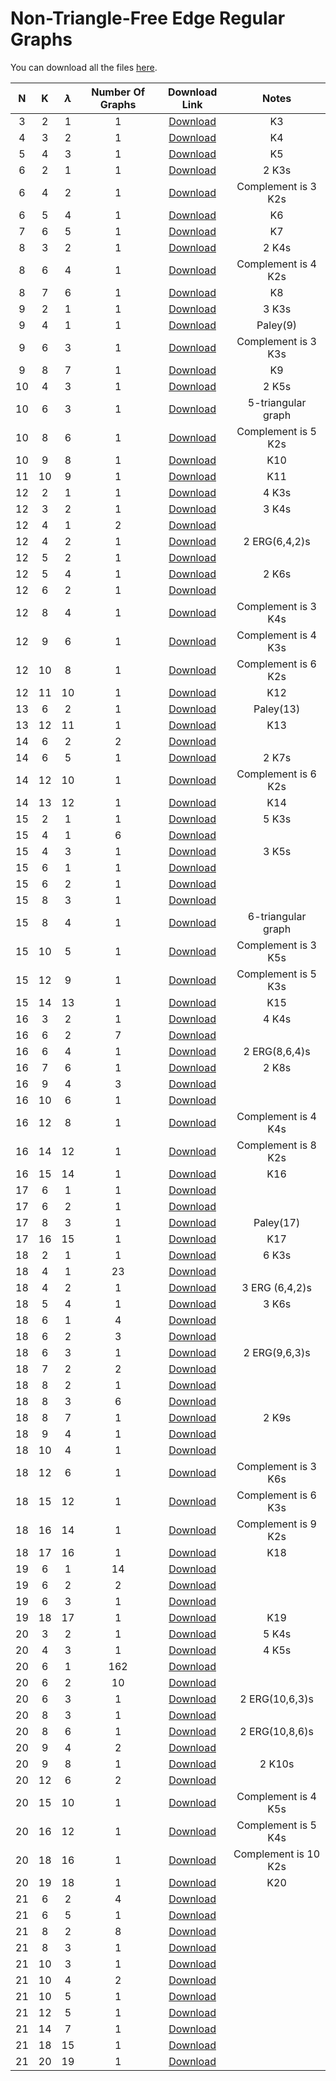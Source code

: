 <head>
<link rel="stylesheet" href="https://cdn.jsdelivr.net/npm/katex@0.10.2/dist/katex.min.css" integrity="sha384-yFRtMMDnQtDRO8rLpMIKrtPCD5jdktao2TV19YiZYWMDkUR5GQZR/NOVTdquEx1j" crossorigin="anonymous">
<script defer src="https://cdn.jsdelivr.net/npm/katex@0.10.2/dist/katex.min.js" integrity="sha384-9Nhn55MVVN0/4OFx7EE5kpFBPsEMZxKTCnA+4fqDmg12eCTqGi6+BB2LjY8brQxJ" crossorigin="anonymous"></script>
<script defer src="https://cdn.jsdelivr.net/npm/katex@0.10.2/dist/contrib/auto-render.min.js" integrity="sha384-kWPLUVMOks5AQFrykwIup5lo0m3iMkkHrD0uJ4H5cjeGihAutqP0yW0J6dpFiVkI" crossorigin="anonymous" onload="renderMathInElement(document.body);"></script>
</head>

# Non-Triangle-Free Edge Regular Graphs

You can download all the files [here](https://github.com/itangdav/DatabaseOfERGs/tree/main/FinalGraphs).

| N | K | $$\lambda$$ | Number Of Graphs | Download Link | Notes |
|:----:|:----:|:----:|:----:|:----:|:----:|
|3|2|1|1| <a href="FinalGraphs/EdgeReg(3,2,1)NoIsoGraphs.txt" download> Download </a>|K3|
|4|3|2|1| <a href="FinalGraphs/EdgeReg(4,3,2)NoIsoGraphs.txt" download> Download </a>|K4|
|5|4|3|1| <a href="FinalGraphs/EdgeReg(5,4,3)NoIsoGraphs.txt" download> Download </a>|K5|
|6|2|1|1| <a href="FinalGraphs/EdgeReg(6,2,1)NoIsoGraphs.txt" download> Download </a>|2 K3s|
|6|4|2|1| <a href="FinalGraphs/EdgeReg(6,4,2)NoIsoGraphs.txt" download> Download </a>|Complement is 3 K2s|
|6|5|4|1| <a href="FinalGraphs/EdgeReg(6,5,4)NoIsoGraphs.txt" download> Download </a>|K6|
|7|6|5|1| <a href="FinalGraphs/EdgeReg(7,6,5)NoIsoGraphs.txt" download> Download </a>|K7|
|8|3|2|1| <a href="FinalGraphs/EdgeReg(8,3,2)NoIsoGraphs.txt" download> Download </a>|2 K4s|
|8|6|4|1| <a href="FinalGraphs/EdgeReg(8,6,4)NoIsoGraphs.txt" download> Download </a>|Complement is 4 K2s|
|8|7|6|1| <a href="FinalGraphs/EdgeReg(8,7,6)NoIsoGraphs.txt" download> Download </a>|K8|
|9|2|1|1| <a href="FinalGraphs/EdgeReg(9,2,1)NoIsoGraphs.txt" download> Download </a>|3 K3s|
|9|4|1|1| <a href="FinalGraphs/EdgeReg(9,4,1)NoIsoGraphs.txt" download> Download </a>|Paley(9)|
|9|6|3|1| <a href="FinalGraphs/EdgeReg(9,6,3)NoIsoGraphs.txt" download> Download </a>|Complement is 3 K3s|
|9|8|7|1| <a href="FinalGraphs/EdgeReg(9,8,7)NoIsoGraphs.txt" download> Download </a>|K9|
|10|4|3|1| <a href="FinalGraphs/EdgeReg(10,4,3)NoIsoGraphs.txt" download> Download </a>|2 K5s|
|10|6|3|1| <a href="FinalGraphs/EdgeReg(10,6,3)NoIsoGraphs.txt" download> Download </a>|5-triangular graph|
|10|8|6|1| <a href="FinalGraphs/EdgeReg(10,8,6)NoIsoGraphs.txt" download> Download </a>|Complement is 5 K2s|
|10|9|8|1| <a href="FinalGraphs/EdgeReg(10,9,8)NoIsoGraphs.txt" download> Download </a>|K10|
|11|10|9|1| <a href="FinalGraphs/EdgeReg(11,10,9)NoIsoGraphs.txt" download> Download </a>|K11|
|12|2|1|1| <a href="FinalGraphs/EdgeReg(12,2,1)NoIsoGraphs.txt" download> Download </a>|4 K3s|
|12|3|2|1| <a href="FinalGraphs/EdgeReg(12,3,2)NoIsoGraphs.txt" download> Download </a>|3 K4s|
|12|4|1|2| <a href="FinalGraphs/EdgeReg(12,4,1)NoIsoGraphs.txt" download> Download </a>||
|12|4|2|1| <a href="FinalGraphs/EdgeReg(12,4,2)NoIsoGraphs.txt" download> Download </a>|2 ERG(6,4,2)s|
|12|5|2|1| <a href="FinalGraphs/EdgeReg(12,5,2)NoIsoGraphs.txt" download> Download </a>||
|12|5|4|1| <a href="FinalGraphs/EdgeReg(12,5,4)NoIsoGraphs.txt" download> Download </a>|2 K6s|
|12|6|2|1| <a href="FinalGraphs/EdgeReg(12,6,2)NoIsoGraphs.txt" download> Download </a>||
|12|8|4|1| <a href="FinalGraphs/EdgeReg(12,8,4)NoIsoGraphs.txt" download> Download </a>|Complement is 3 K4s|
|12|9|6|1| <a href="FinalGraphs/EdgeReg(12,9,6)NoIsoGraphs.txt" download> Download </a>|Complement is 4 K3s|
|12|10|8|1| <a href="FinalGraphs/EdgeReg(12,10,8)NoIsoGraphs.txt" download> Download </a>|Complement is 6 K2s|
|12|11|10|1| <a href="FinalGraphs/EdgeReg(12,11,10)NoIsoGraphs.txt" download> Download </a>|K12|
|13|6|2|1| <a href="FinalGraphs/EdgeReg(13,6,2)NoIsoGraphs.txt" download> Download </a>|Paley(13)|
|13|12|11|1| <a href="FinalGraphs/EdgeReg(13,12,11)NoIsoGraphs.txt" download> Download </a>|K13|
|14|6|2|2| <a href="FinalGraphs/EdgeReg(14,6,2)NoIsoGraphs.txt" download> Download </a>||
|14|6|5|1| <a href="FinalGraphs/EdgeReg(14,6,5)NoIsoGraphs.txt" download> Download </a>|2 K7s|
|14|12|10|1| <a href="FinalGraphs/EdgeReg(14,12,10)NoIsoGraphs.txt" download> Download </a>|Complement is 6 K2s|
|14|13|12|1| <a href="FinalGraphs/EdgeReg(14,13,12)NoIsoGraphs.txt" download> Download </a>|K14|
|15|2|1|1| <a href="FinalGraphs/EdgeReg(15,2,1)NoIsoGraphs.txt" download> Download </a>|5 K3s|
|15|4|1|6| <a href="FinalGraphs/EdgeReg(15,4,1)NoIsoGraphs.txt" download> Download </a>||
|15|4|3|1| <a href="FinalGraphs/EdgeReg(15,4,3)NoIsoGraphs.txt" download> Download </a>|3 K5s
|15|6|1|1| <a href="FinalGraphs/EdgeReg(15,6,1)NoIsoGraphs.txt" download> Download </a>||
|15|6|2|1| <a href="FinalGraphs/EdgeReg(15,6,2)NoIsoGraphs.txt" download> Download </a>||
|15|8|3|1| <a href="FinalGraphs/EdgeReg(15,8,3)NoIsoGraphs.txt" download> Download </a>||
|15|8|4|1| <a href="FinalGraphs/EdgeReg(15,8,4)NoIsoGraphs.txt" download> Download </a>|6-triangular graph|
|15|10|5|1| <a href="FinalGraphs/EdgeReg(15,10,5)NoIsoGraphs.txt" download> Download </a>|Complement is 3 K5s|
|15|12|9|1| <a href="FinalGraphs/EdgeReg(15,12,9)NoIsoGraphs.txt" download> Download </a>|Complement is 5 K3s|
|15|14|13|1| <a href="FinalGraphs/EdgeReg(15,14,13)NoIsoGraphs.txt" download> Download </a>|K15|
|16|3|2|1| <a href="FinalGraphs/EdgeReg(16,3,2)NoIsoGraphs.txt" download> Download </a>|4 K4s|
|16|6|2|7| <a href="FinalGraphs/EdgeReg(16,6,2)NoIsoGraphs.txt" download> Download </a>||
|16|6|4|1| <a href="FinalGraphs/EdgeReg(16,6,4)NoIsoGraphs.txt" download> Download </a>|2 ERG(8,6,4)s|
|16|7|6|1| <a href="FinalGraphs/EdgeReg(16,7,6)NoIsoGraphs.txt" download> Download </a>|2 K8s|
|16|9|4|3| <a href="FinalGraphs/EdgeReg(16,9,4)NoIsoGraphs.txt" download> Download </a>||
|16|10|6|1| <a href="FinalGraphs/EdgeReg(16,10,6)NoIsoGraphs.txt" download> Download </a>||
|16|12|8|1| <a href="FinalGraphs/EdgeReg(16,12,8)NoIsoGraphs.txt" download> Download </a>|Complement is 4 K4s|
|16|14|12|1| <a href="FinalGraphs/EdgeReg(16,14,12)NoIsoGraphs.txt" download> Download </a>|Complement is 8 K2s|
|16|15|14|1| <a href="FinalGraphs/EdgeReg(16,15,14)NoIsoGraphs.txt" download> Download </a>|K16|
|17|6|1|1| <a href="FinalGraphs/EdgeReg(17,6,1)NoIsoGraphs.txt" download> Download </a>||
|17|6|2|1| <a href="FinalGraphs/EdgeReg(17,6,2)NoIsoGraphs.txt" download> Download </a>||
|17|8|3|1| <a href="FinalGraphs/EdgeReg(17,8,3)NoIsoGraphs.txt" download> Download </a>|Paley(17)|
|17|16|15|1| <a href="FinalGraphs/EdgeReg(17,16,15)NoIsoGraphs.txt" download> Download </a>|K17|
|18|2|1|1| <a href="FinalGraphs/EdgeReg(18,2,1)NoIsoGraphs.txt" download> Download </a>|6 K3s|
|18|4|1|23| <a href="FinalGraphs/EdgeReg(18,4,1)NoIsoGraphs.txt" download> Download </a>||
|18|4|2|1| <a href="FinalGraphs/EdgeReg(18,4,2)NoIsoGraphs.txt" download> Download </a>|3 ERG (6,4,2)s|
|18|5|4|1| <a href="FinalGraphs/EdgeReg(18,5,4)NoIsoGraphs.txt" download> Download </a>|3 K6s|
|18|6|1|4| <a href="FinalGraphs/EdgeReg(18,6,1)NoIsoGraphs.txt" download> Download </a>||
|18|6|2|3| <a href="FinalGraphs/EdgeReg(18,6,2)NoIsoGraphs.txt" download> Download </a>||
|18|6|3|1| <a href="FinalGraphs/EdgeReg(18,6,3)NoIsoGraphs.txt" download> Download </a>|2 ERG(9,6,3)s|
|18|7|2|2| <a href="FinalGraphs/EdgeReg(18,7,2)NoIsoGraphs.txt" download> Download </a>||
|18|8|2|1| <a href="FinalGraphs/EdgeReg(18,8,2)NoIsoGraphs.txt" download> Download </a>||
|18|8|3|6| <a href="FinalGraphs/EdgeReg(18,8,3)NoIsoGraphs.txt" download> Download </a>||
|18|8|7|1| <a href="FinalGraphs/EdgeReg(18,8,7)NoIsoGraphs.txt" download> Download </a>|2 K9s|
|18|9|4|1| <a href="FinalGraphs/EdgeReg(18,9,4)NoIsoGraphs.txt" download> Download </a>||
|18|10|4|1| <a href="FinalGraphs/EdgeReg(18,10,4)NoIsoGraphs.txt" download> Download </a>||
|18|12|6|1| <a href="FinalGraphs/EdgeReg(18,12,6)NoIsoGraphs.txt" download> Download </a>|Complement is 3 K6s|
|18|15|12|1| <a href="FinalGraphs/EdgeReg(18,15,12)NoIsoGraphs.txt" download> Download </a>|Complement is 6 K3s|
|18|16|14|1| <a href="FinalGraphs/EdgeReg(18,16,14)NoIsoGraphs.txt" download> Download </a>|Complement is 9 K2s|
|18|17|16|1| <a href="FinalGraphs/EdgeReg(18,17,16)NoIsoGraphs.txt" download> Download </a>|K18|
|19|6|1|14| <a href="FinalGraphs/EdgeReg(19,6,1)NoIsoGraphs.txt" download> Download </a>||
|19|6|2|2| <a href="FinalGraphs/EdgeReg(19,6,2)NoIsoGraphs.txt" download> Download </a>||
|19|6|3|1| <a href="FinalGraphs/EdgeReg(19,6,3)NoIsoGraphs.txt" download> Download </a>||
|19|18|17|1| <a href="FinalGraphs/EdgeReg(19,18,17)NoIsoGraphs.txt" download> Download </a>|K19|
|20|3|2|1| <a href="FinalGraphs/EdgeReg(20,3,2)NoIsoGraphs.txt" download> Download </a>|5 K4s|
|20|4|3|1| <a href="FinalGraphs/EdgeReg(20,4,3)NoIsoGraphs.txt" download> Download </a>|4 K5s|
|20|6|1|162| <a href="FinalGraphs/EdgeReg(20,6,1)NoIsoGraphs.txt" download> Download </a>||
|20|6|2|10| <a href="FinalGraphs/EdgeReg(20,6,2)NoIsoGraphs.txt" download> Download </a>||
|20|6|3|1| <a href="FinalGraphs/EdgeReg(20,6,3)NoIsoGraphs.txt" download> Download </a>|2 ERG(10,6,3)s|
|20|8|3|1| <a href="FinalGraphs/EdgeReg(20,8,3)NoIsoGraphs.txt" download> Download </a>||
|20|8|6|1| <a href="FinalGraphs/EdgeReg(20,8,6)NoIsoGraphs.txt" download> Download </a>|2 ERG(10,8,6)s|
|20|9|4|2| <a href="FinalGraphs/EdgeReg(20,9,4)NoIsoGraphs.txt" download> Download </a>||
|20|9|8|1| <a href="FinalGraphs/EdgeReg(20,9,8)NoIsoGraphs.txt" download> Download </a>|2 K10s|
|20|12|6|2| <a href="FinalGraphs/EdgeReg(20,12,6)NoIsoGraphs.txt" download> Download </a>||
|20|15|10|1| <a href="FinalGraphs/EdgeReg(20,15,10)NoIsoGraphs.txt" download> Download </a>|Complement is 4 K5s|
|20|16|12|1| <a href="FinalGraphs/EdgeReg(20,16,12)NoIsoGraphs.txt" download> Download </a>|Complement is 5 K4s|
|20|18|16|1| <a href="FinalGraphs/EdgeReg(20,18,16)NoIsoGraphs.txt" download> Download </a>|Complement is 10 K2s|
|20|19|18|1| <a href="FinalGraphs/EdgeReg(20,19,18)NoIsoGraphs.txt" download> Download </a>|K20|
|21|6|2|4| <a href="FinalGraphs/EdgeReg(21,6,2)NoIsoGraphs.txt" download> Download </a>||
|21|6|5|1| <a href="FinalGraphs/EdgeReg(21,6,5)NoIsoGraphs.txt" download> Download </a>||
|21|8|2|8| <a href="FinalGraphs/EdgeReg(21,8,2)NoIsoGraphs.txt" download> Download </a>||
|21|8|3|1| <a href="FinalGraphs/EdgeReg(21,8,3)NoIsoGraphs.txt" download> Download </a>||
|21|10|3|1| <a href="FinalGraphs/EdgeReg(21,10,3)NoIsoGraphs.txt" download> Download </a>||
|21|10|4|2| <a href="FinalGraphs/EdgeReg(21,10,4)NoIsoGraphs.txt" download> Download </a>||
|21|10|5|1| <a href="FinalGraphs/EdgeReg(21,10,5)NoIsoGraphs.txt" download> Download </a>||
|21|12|5|1| <a href="FinalGraphs/EdgeReg(21,12,5)NoIsoGraphs.txt" download> Download </a>||
|21|14|7|1| <a href="FinalGraphs/EdgeReg(21,14,7)NoIsoGraphs.txt" download> Download </a>||
|21|18|15|1| <a href="FinalGraphs/EdgeReg(21,18,15)NoIsoGraphs.txt" download> Download </a>||
|21|20|19|1| <a href="FinalGraphs/EdgeReg(21,20,19)NoIsoGraphs.txt" download> Download </a>||
